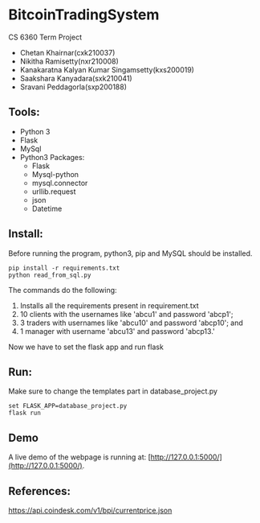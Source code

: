 # BitcoinTradingSystem
CS 6360 Term Project 
* Chetan Khairnar(cxk210037)
* Nikitha Ramisetty(nxr210008)
* Kanakaratna Kalyan Kumar Singamsetty(kxs200019)
* Saakshara Kanyadara(sxk210041)
* Sravani Peddagorla(sxp200188)


## Tools:
* Python 3
* Flask
* MySql
* Python3 Packages:
   * Flask
   * Mysql-python
   * mysql.connector
   * urllib.request
   * json
   * Datetime


## Install:
Before running the program, python3, pip and MySQL should be installed.

```
pip install -r requirements.txt
python read_from_sql.py
```


The commands do the following:
 1) Installs all the requirements present in requirement.txt
 1) 10 clients with the usernames like 'abcu1' and password 'abcp1'; 
 2) 3 traders with usernames like 'abcu10' and password 'abcp10'; and 
 3) 1 manager with username 'abcu13' and password 'abcp13.'
 
Now we have to set the flask app and run flask

## Run:
Make sure to change the templates part in database_project.py
```
set FLASK_APP=database_project.py
flask run
```

## Demo
A live demo of the webpage is running at: [http://127.0.0.1:5000/](http://127.0.0.1:5000/).

## References:
https://api.coindesk.com/v1/bpi/currentprice.json

